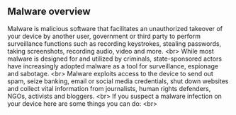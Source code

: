 
## Malware overview

Malware is malicious software that facilitates an unauthorized takeover of your device by another user, government or third party to perform surveillance functions such as recording keystrokes, stealing passwords, taking screenshots, recording audio, video and more.
&lt;br&gt;
While most malware is designed for and utilized by criminals, state-sponsored actors have increasingly adopted malware as a tool for surveillance, espionage and sabotage.
&lt;br&gt;
Malware exploits access to the device to send out spam, seize banking, email or social media credentials, shut down websites and collect vital information from journalists, human rights defenders, NGOs, activists and bloggers.
&lt;br&gt;
If you suspect a malware infection on your device here are some things you can do:
&lt;br&gt;
